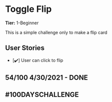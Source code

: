 # Toggle Flip

**Tier:** 1-Beginner

This is a simple challenge only to make a flip card

## User Stories

-   [✔️] User can click to flip

## 54/100 4/30/2021 - DONE

## #100DAYSCHALLENGE
